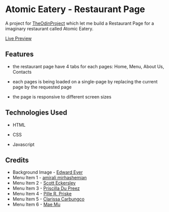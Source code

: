 # Atomic Eatery - Restaurant Page

A project for [TheOdinProject](https://www.theodinproject.com/lessons/javascript-restaurant-page) which let me build a Restaurant Page for a imaginary restaurant called Atomic Eatery.

[Live Preview](https://jonichi16.github.io/odin-restaurant-page/)

## Features

- the restaurant page have 4 tabs for each pages: Home, Menu, About Us, Contacts

- each pages is being loaded on a single-page by replacing the current page by the requested page

- the page is responsive to different screen sizes

## Technologies Used

- HTML

- CSS

- Javascript

## Credits

- Background Image - [Edward Eyer](https://www.pexels.com/photo/interior-design-of-an-empty-restaurant-2923034/)
- Menu Item 1 - [amirali mirhashemian](https://unsplash.com/photos/jh5XyK4Rr3Y)
- Menu Item 2 - [Scott Eckersley](https://unsplash.com/photos/R-7_ErUOLxw)
- Menu Item 3 - [Priscilla Du Preez](https://unsplash.com/photos/SU5jSHu1pK8)
- Menu Item 4 - [Pille R. Priske](https://unsplash.com/photos/U0PiIS4Uvkc)
- Menu Item 5 - [Clarissa Carbungco](https://unsplash.com/photos/uy9DJw9e_vs)
- Menu Item 6 - [Mae Mu](https://unsplash.com/photos/kbch-i63YTg)
